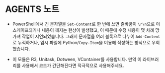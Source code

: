 ﻿# AGENTS 노트
- PowerShell에서 긴 문자열을 `Set-Content`로 한 번에 쓰면 줄바꿈이 `\r\n`으로 이스케이프되거나 내용이 깨지는 현상이 발생했고, 이 때문에 수정 내용이 몇 차례 망가져 작업이 지연되었습니다. 그래서 문자열을 여러 블록으로 나누어 `Add-Content`로 누적하거나, 임시 파일에 Python/`Copy-Item`을 이용해 작성하는 방식으로 우회했습니다.

- 이 모듈은 R3, Unitask, Dotween, VContainer를 사용합니다. 만약 이 라이브러리를 사용해서 코드가 간단해진다면 적극적으로 사용해주세요.
